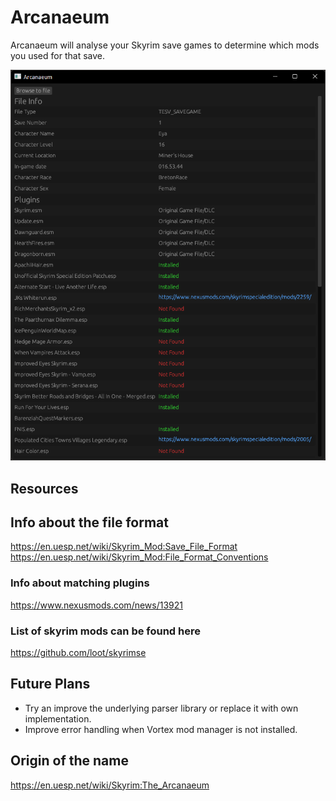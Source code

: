 # Arcanaeum

Arcanaeum will analyse your Skyrim save games to determine which mods you used for that save.

![Screenshot of Application](docs/screenshot.png)

## Resources

## Info about the file format

https://en.uesp.net/wiki/Skyrim_Mod:Save_File_Format
https://en.uesp.net/wiki/Skyrim_Mod:File_Format_Conventions

### Info about matching plugins

https://www.nexusmods.com/news/13921

### List of skyrim mods can be found here

https://github.com/loot/skyrimse

## Future Plans

- Try an improve the underlying parser library or replace it with own implementation.
- Improve error handling when Vortex mod manager is not installed.

## Origin of the name

https://en.uesp.net/wiki/Skyrim:The_Arcanaeum
